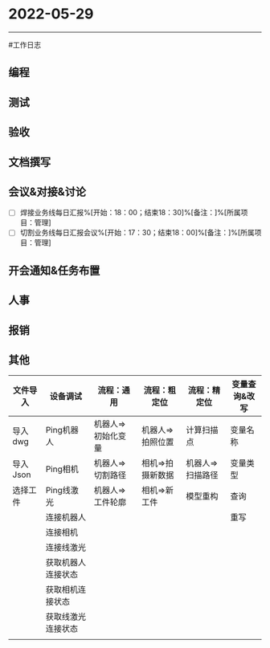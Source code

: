 # 2022-05-29 

---

#工作日志

## 编程



## 测试



## 验收 



## 文档撰写 



## 会议&对接&讨论

- [ ] 焊接业务线每日汇报%[开始：18：00；结束18：30]%[备注：]%[所属项目：管理]
- [ ] 切割业务线每日汇报会议%[开始：17：30；结束18：00]%[备注：]%[所属项目：管理]

## 开会通知&任务布置



## 人事



## 报销



## 其他


| 文件导入 | 设备调试           | 流程：通用       | 流程：粗定位     | 流程：精定位     | 变量查询&改写 |
| -------- | ------------------ | ---------- | ---------------- | ---------------- | ------------- |
| 导入dwg  | Ping机器人         | 机器人=>初始化变量 | 机器人=>拍照位置 | 计算扫描点       | 变量名称      |
| 导入Json | Ping相机           | 机器人=>切割路径   | 相机=>拍摄新数据 | 机器人=>扫描路径 | 变量类型      |
| 选择工件 | Ping线激光         | 机器人=>工件轮廓   | 相机=>新工件     | 模型重构         | 查询          |
|          | 连接机器人         |            |                  |                  | 重写          |
|          | 连接相机           |            |                  |                  |               |
|          | 连接线激光         |            |                  |                  |               |
|          | 获取机器人连接状态 |            |                  |                  |               |
|          | 获取相机连接状态   |            |                  |                  |               |
|          | 获取线激光连接状态 |            |                  |                  |               |
|          |                    |            |                  |                  |               |



